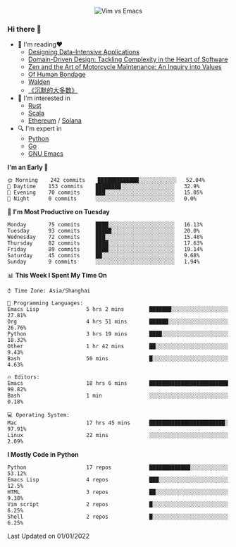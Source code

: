<p align="center">
    <img src="https://gist.githubusercontent.com/coldnight/e696baffb094e71c96cb302118878eae/raw/40ea5053a6f66cc65f90f437e4173497da225958/banner.gif" alt="Vim vs Emacs" />
</p>

### Hi there 👋

- 📖 I'm reading❤️
    + [Designing Data-Intensive Applications](https://www.oreilly.com/library/view/designing-data-intensive-applications/9781491903063/)
    + [Domain-Driven Design: Tackling Complexity in the Heart of Software](https://www.dddcommunity.org/book/evans_2003/)
    + [Zen and the Art of Motorcycle Maintenance: An Inquiry into Values](https://en.wikipedia.org/wiki/Zen_and_the_Art_of_Motorcycle_Maintenance)
    + [Of Human Bondage](https://en.wikipedia.org/wiki/Of_Human_Bondage)
    + [Walden](https://en.wikipedia.org/wiki/Walden)
    + [《沉默的大多数》](https://en.wikipedia.org/wiki/Silent_majority)
- 🌱 I'm interested in
    + [Rust](https://www.rust-lang.org/)
    + [Scala](https://www.scala-lang.org/)
    + [Ethereum](https://ethereum.org/en/) / [Solana](https://solana.com/)
- 🔍 I'm expert in
    + [Python](https://www.python.org/)
    + [Go](https://go.dev/)
    + [GNU Emacs](https://www.gnu.org/software/emacs/)

<!--START_SECTION:waka-->
**I'm an Early 🐤** 

```text
🌞 Morning    242 commits    █████████████░░░░░░░░░░░░   52.04% 
🌆 Daytime    153 commits    ████████░░░░░░░░░░░░░░░░░   32.9% 
🌃 Evening    70 commits     ███░░░░░░░░░░░░░░░░░░░░░░   15.05% 
🌙 Night      0 commits      ░░░░░░░░░░░░░░░░░░░░░░░░░   0.0%

```
📅 **I'm Most Productive on Tuesday** 

```text
Monday       75 commits     ████░░░░░░░░░░░░░░░░░░░░░   16.13% 
Tuesday      93 commits     █████░░░░░░░░░░░░░░░░░░░░   20.0% 
Wednesday    72 commits     ███░░░░░░░░░░░░░░░░░░░░░░   15.48% 
Thursday     82 commits     ████░░░░░░░░░░░░░░░░░░░░░   17.63% 
Friday       89 commits     ████░░░░░░░░░░░░░░░░░░░░░   19.14% 
Saturday     45 commits     ██░░░░░░░░░░░░░░░░░░░░░░░   9.68% 
Sunday       9 commits      ░░░░░░░░░░░░░░░░░░░░░░░░░   1.94%

```


📊 **This Week I Spent My Time On** 

```text
⌚︎ Time Zone: Asia/Shanghai

💬 Programming Languages: 
Emacs Lisp               5 hrs 2 mins        ███████░░░░░░░░░░░░░░░░░░   27.81% 
Org                      4 hrs 51 mins       ██████░░░░░░░░░░░░░░░░░░░   26.76% 
Python                   3 hrs 19 mins       ████░░░░░░░░░░░░░░░░░░░░░   18.32% 
Other                    1 hr 42 mins        ██░░░░░░░░░░░░░░░░░░░░░░░   9.43% 
Bash                     50 mins             █░░░░░░░░░░░░░░░░░░░░░░░░   4.63%

🔥 Editors: 
Emacs                    18 hrs 6 mins       █████████████████████████   99.82% 
Bash                     1 min               ░░░░░░░░░░░░░░░░░░░░░░░░░   0.18%

💻 Operating System: 
Mac                      17 hrs 45 mins      ████████████████████████░   97.91% 
Linux                    22 mins             ░░░░░░░░░░░░░░░░░░░░░░░░░   2.09%

```

**I Mostly Code in Python** 

```text
Python                   17 repos            █████████████░░░░░░░░░░░░   53.12% 
Emacs Lisp               4 repos             ███░░░░░░░░░░░░░░░░░░░░░░   12.5% 
HTML                     3 repos             ██░░░░░░░░░░░░░░░░░░░░░░░   9.38% 
Vim script               2 repos             █░░░░░░░░░░░░░░░░░░░░░░░░   6.25% 
Shell                    2 repos             █░░░░░░░░░░░░░░░░░░░░░░░░   6.25%

```



 Last Updated on 01/01/2022
<!--END_SECTION:waka-->
